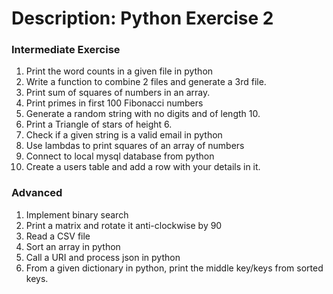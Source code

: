 # Description: Python Exercise 2

### Intermediate Exercise
1. Print the word counts in a given file in python
1. Write a function to combine 2 files and generate a 3rd file.
1. Print sum of squares of numbers in an array.
1. Print primes in first 100 Fibonacci numbers
1. Generate a random string with no digits and of length 10. 
1. Print a Triangle of stars of height 6.
1. Check if a given string is a valid email in python
1. Use lambdas to print squares of an array of numbers
1. Connect to local mysql database from python
1. Create a users table and add a row with your details in it.

### Advanced
1. Implement binary search
1. Print a matrix and rotate it anti-clockwise by 90
1. Read a CSV file
1. Sort an array in python
1. Call a URI and process json in python 
1. From a given dictionary in python, print the middle key/keys from sorted keys.
